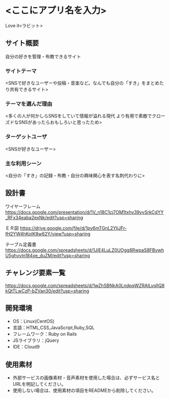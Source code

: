 # <ここにアプリ名を入力>
Love it<ラビット>
## サイト概要
自分の好きを管理・布教できるサイト

### サイトテーマ
<SNSで好きなユーザーや投稿・音楽など。なんでも自分の「すき」をまとめたり共有できるサイト>

### テーマを選んだ理由
<多くの人が何かしらSNSをしていて情報が溢れる現代
より有用で素敵でクローズドなSNSがあったらおもしろいと思ったため>

### ターゲットユーザ
<SNSが好きなユーザー>

### 主な利用シーン
<自分の「すき」の記録・布教・自分の興味関心を表す名刺代わりに>

## 設計書
ワイヤーフレーム
https://docs.google.com/presentation/d/1V_n18C1cj7OM1txhv39yvSrkCdYY_RFx34eaba2exNk/edit?usp=sharing

ＥＲ図
https://drive.google.com/file/d/1py6mTGnL2YljJFr-fH2YW4hKoIK8w62Y/view?usp=sharing

テーブル定義書
https://docs.google.com/spreadsheets/d/1JjE4LuLZ0UOgg8RwpaS8FBywhU5ghyvIn184xe_duZM/edit?usp=sharing
## チャレンジ要素一覧
https://docs.google.com/spreadsheets/d/1wZhSBNkA0LndpqWZRAlLvqlIQ8kQtTLwCzP-bZVan30/edit?usp=sharing

## 開発環境
- OS：Linux(CentOS)
- 言語：HTML,CSS,JavaScript,Ruby,SQL
- フレームワーク：Ruby on Rails
- JSライブラリ：jQuery
- IDE：Cloud9

## 使用素材
- 外部サービスの画像素材・音声素材を使用した場合は、必ずサービス名とURLを明記してください。
- 使用しない場合は、使用素材の項目をREADMEから削除してください。
